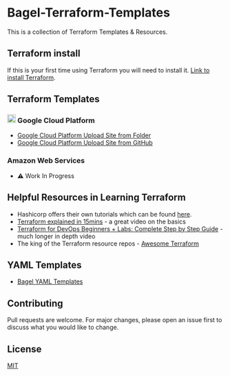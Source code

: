 # Bagel-Terraform-Templates
This is a collection of Terraform Templates & Resources.

## Terraform install
If this is your first time using Terraform you will need to install it. [Link to install Terraform](https://learn.hashicorp.com/tutorials/terraform/install-cli). 

## Terraform Templates
### <a href="https://cloud.google.com" target="_blank"> <img src="https://www.vectorlogo.zone/logos/google_cloud/google_cloud-icon.svg" alt="gcp" width="20" height="20"/></a> Google Cloud Platform
- [Google Cloud Platform Upload Site from Folder](https://github.com/BagelHole/Bagel-Terraform-Templates/tree/main/Bagel-Terraform-GCP-Folder-Upload-Site)
- [Google Cloud Platform Upload Site from GitHub](https://github.com/BagelHole/Bagel-Terraform-Templates/tree/main/Bagel-Terraform-GCP-GitHub-Upload-Site)

### Amazon Web Services 
- :warning: Work In Progress 

## Helpful Resources in Learning Terraform
- Hashicorp offers their own tutorials which can be found [here](https://learn.hashicorp.com/terraform).
- [Terraform explained in 15mins](https://www.youtube.com/watch?v=l5k1ai_GBDE) - a great video on the basics
- [Terraform for DevOps Beginners + Labs: Complete Step by Step Guide](https://www.youtube.com/watch?v=YcJ9IeukJL8) - much longer in depth video
- The king of the Terraform resource repos - [Awesome Terraform](https://github.com/shuaibiyy/awesome-terraform)

## YAML Templates 
- [Bagel YAML Templates](https://github.com/BagelHole/Bagel-YAML-Templates)

## Contributing
Pull requests are welcome. For major changes, please open an issue first to discuss what you would like to change.

## License
[MIT](https://choosealicense.com/licenses/mit/)